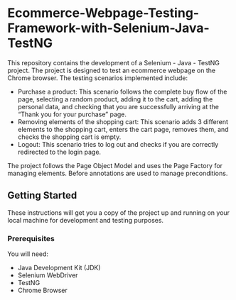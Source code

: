 # **Ecommerce-Webpage-Testing-Framework-with-Selenium-Java-TestNG**

This repository contains the development of a Selenium - Java - TestNG project. The project is designed to test an ecommerce webpage on the Chrome browser. The testing scenarios implemented include:

- Purchase a product: This scenario follows the complete buy flow of the page, selecting a random product, adding it to the cart, adding the personal data, and checking that you are successfully arriving at the “Thank you for your purchase” page.
- Removing elements of the shopping cart: This scenario adds 3 different elements to the shopping cart, enters the cart page, removes them, and checks the shopping cart is empty.
- Logout: This scenario tries to log out and checks if you are correctly redirected to the login page.

The project follows the Page Object Model and uses the Page Factory for managing elements. Before annotations are used to manage preconditions.

## Getting Started

These instructions will get you a copy of the project up and running on your local machine for development and testing purposes.

### Prerequisites

You will need:

- Java Development Kit (JDK)
- Selenium WebDriver
- TestNG
- Chrome Browser
